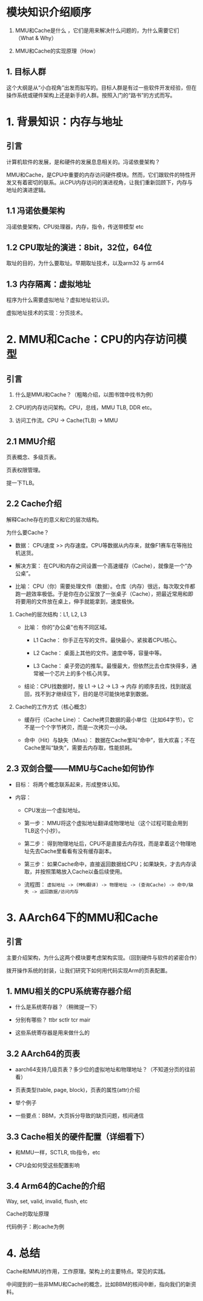 # 模块知识介绍顺序

1. MMU和Cache是什么 ，它们是用来解决什么问题的，为什么需要它们（What & Why）

2. MMU和Cache的实现原理（How）

## 1. 目标人群

这个大纲是从“小白视角”出发而拟写的。目标人群是有过一些软件开发经验，但在操作系统或硬件架构上还是新手的人群。按照入门的“路书”的方式而写。

# 1. 背景知识：内存与地址

## 引言

计算机软件的发展，是和硬件的发展息息相关的。冯诺依曼架构？

MMU和Cache，是CPU中重要的内存访问硬件模块。然而，它们跟软件的特性开发又有着密切的联系。从CPU内存访问的演进视角，让我们重新回顾下，内存与地址的演进逻辑。

## 1.1 冯诺依曼架构

冯诺依曼架构，CPU处理器，内存，指令，传送带模型 etc

## 1.2 CPU取址的演进：8bit，32位，64位

取址的目的，为什么要取址。早期取址技术，以及arm32 与 arm64

## 1.3 内存隔离：虚拟地址

程序为什么需要虚拟地址？虚拟地址初认识。

虚拟地址技术的实现：分页技术。

# 2. MMU和Cache：CPU的内存访问模型

## 引言

1. 什么是MMU和Cache？（粗略介绍，以图书馆中找书为例）

2. CPU的内存访问架构。CPU，总线，MMU TLB, DDR etc。

3. 访问工作流。CPU -> Cache(TLB) -> MMU

## 2.1 MMU介绍

页表概念、多级页表。

页表权限管理。

提一下TLB。

## 2.2 Cache介绍

解释Cache存在的意义和它的层次结构。

为什么要Cache？

* 数据： CPU速度 >> 内存速度。CPU等数据从内存来，就像F1赛车在等拖拉机送货。

* 解决方案： 在CPU和内存之间设置一个高速缓存（Cache），就像是一个“办公桌”。

* 比喻： CPU（你）需要处理文件（数据）。仓库（内存）很远，每次取文件都跑一趟效率极低。于是你在办公室放了一张桌子（Cache），把最近常用和即将要用的文件放在桌上，伸手就能拿到，速度极快。

1. Cache的层次结构：L1, L2, L3

   * 比喻： 你的“办公桌”也有不同区域。

     * L1 Cache： 你手正在写的文件。最快最小，紧挨着CPU核心。

     * L2 Cache： 桌面上其他的文件。速度中等，容量中等。

     * L3 Cache： 桌子旁边的推车。最慢最大，但依然比去仓库快得多，通常被一个芯片上的多个核心共享。

   * 结论：CPU找数据时，按 L1 -> L2 -> L3 -> 内存 的顺序去找，找到就返回，找不到才继续往下，目的是尽可能快地拿到数据。

2. Cache的工作方式（核心概念）

   * 缓存行（Cache Line）： Cache拷贝数据的最小单位（比如64字节）。它不是一个个字节拷贝，而是一次拷贝一小块。

   * 命中（Hit）与缺失（Miss）： 数据在Cache里叫“命中”，皆大欢喜；不在Cache里叫“缺失”，需要去内存取，性能损耗。

## 2.3 双剑合璧——MMU与Cache如何协作

* 目标： 将两个概念联系起来，形成整体认知。

* 内容：

  * CPU发出一个虚拟地址。

  * 第一步： MMU将这个虚拟地址翻译成物理地址（这个过程可能会用到TLB这个小抄）。

  * 第二步： 得到物理地址后，CPU不是直接去内存找，而是拿着这个物理地址先去Cache里看看有没有缓存副本。

  * 第三步： 如果Cache命中，直接返回数据给CPU；如果缺失，才去内存读取，并按照策略放入Cache以备后续使用。

  * 流程图： `虚拟地址 -> (MMU翻译) -> 物理地址 -> (查询Cache) -> 命中/缺失 -> 返回数据/访问内存`

# 3. AArch64下的MMU和Cache

## 引言

主要介绍架构，为什么这两个模块要考虑架构实现。（回到硬件与软件的紧密合作）

拨开操作系统的封装，让我们研究下如何用代码实现Arm的页表配置。

## 1. MMU相关的CPU系统寄存器介绍

* 什么是系统寄存器？（稍微提一下）

* 分别有哪些？ ttbr sctlr tcr mair

* 这些系统寄存器是用来做什么的

## 3.2 AArch64的页表

* aarch64支持几级页表？多少位的虚拟地址和物理地址？（不知道分页的往前看）

* 页表类型(table, page, block)，页表的属性(attr)介绍

* 举个例子

* 一些要点：BBM，大页拆分导致的缺页问题，核间通信

## 3.3 Cache相关的硬件配置（详细看下）

* 和MMU一样，SCTLR, tlb指令，etc

* CPU会如何受这些配置影响

## 3.4 Arm64的Cache的介绍

Way, set, valid, invalid, flush, etc

Cache的取址原理

代码例子：刷cache为例

# 4. 总结

Cache和MMU的作用，工作原理。架构上的主要特点。常见的实践。

中间提到的一些非MMU和Cache的概念，比如BBM的核间中断，指向我们的新资料。

